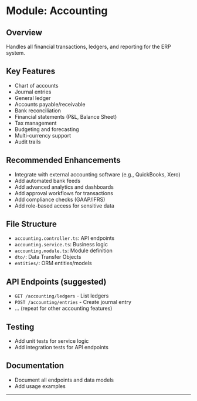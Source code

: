 # Module: Accounting

## Overview
Handles all financial transactions, ledgers, and reporting for the ERP system.

## Key Features
- Chart of accounts
- Journal entries
- General ledger
- Accounts payable/receivable
- Bank reconciliation
- Financial statements (P&L, Balance Sheet)
- Tax management
- Budgeting and forecasting
- Multi-currency support
- Audit trails

## Recommended Enhancements
- Integrate with external accounting software (e.g., QuickBooks, Xero)
- Add automated bank feeds
- Add advanced analytics and dashboards
- Add approval workflows for transactions
- Add compliance checks (GAAP/IFRS)
- Add role-based access for sensitive data

## File Structure
- `accounting.controller.ts`: API endpoints
- `accounting.service.ts`: Business logic
- `accounting.module.ts`: Module definition
- `dto/`: Data Transfer Objects
- `entities/`: ORM entities/models

## API Endpoints (suggested)
- `GET /accounting/ledgers` - List ledgers
- `POST /accounting/entries` - Create journal entry
- ... (repeat for other accounting features)

## Testing
- Add unit tests for service logic
- Add integration tests for API endpoints

## Documentation
- Document all endpoints and data models
- Add usage examples

---
